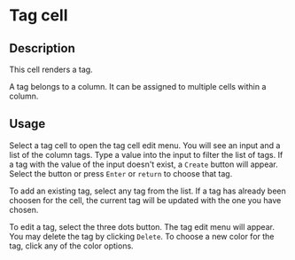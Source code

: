 # Tag cell

## Description

This cell renders a tag.

A tag belongs to a column. It can be assigned to multiple cells within a column.

## Usage

Select a tag cell to open the tag cell edit menu. You will see an input and a list of the column tags. Type a value into the input to filter the list of tags. If a tag with the value of the input doesn't exist, a `Create` button will appear. Select the button or press `Enter` or `return` to choose that tag.

To add an existing tag, select any tag from the list. If a tag has already been choosen for the cell, the current tag will be updated with the one you have chosen.

To edit a tag, select the three dots button. The tag edit menu will appear. You may delete the tag by clicking `Delete`. To choose a new color for the tag, click any of the color options.
